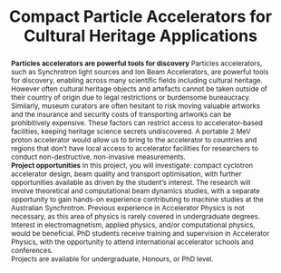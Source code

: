 ---
title: Compact Particle Accelerators for Cultural Heritage Applications

summary: ', such as Synchrotron light sources and Ion Beam Accelerators, are powerful tools for discovery,'
abstract:  |-
    **Particles accelerators are powerful tools for discovery**
    Particles accelerators, such as Synchrotron light sources and Ion Beam Accelerators, are powerful tools for discovery, enabling across many scientific fields including cultural heritage. However often cultural heritage objects and artefacts cannot be taken outside of their country of origin due to legal restrictions or burdensome bureaucracy. Similarly, museum curators are often hesitant to risk moving valuable artworks and the insurance and security costs of transporting artworks can be prohibitively expensive. These factors can restrict access to accelerator-based facilities, keeping heritage science secrets undiscovered. A portable 2 MeV proton accelerator would allow us to bring to the accelerator to countries and regions that don’t have local access to accelerator facilities for researchers to conduct non-destructive, non-invasive measurements. 

    **Project opportunities**
    In this project, you will investigate: compact cyclotron accelerator design, beam quality and transport optimisation, with further opportunities available as driven by the student’s interest. The research will involve theoretical and computational beam dynamics studies, with a separate opportunity to gain hands-on experience contributing to machine studies at the Australian Synchrotron. 
    Previous experience in Accelerator Physics is not necessary, as this area of physics is rarely covered in undergraduate degrees. Interest in electromagnetism, applied physics, and/or computational physics, would be beneficial. PhD students receive training and supervision in Accelerator Physics, with the opportunity to attend international accelerator schools and conferences. 

    Projects are available for undergraduate, Honours, or PhD level. 

authors:
  - admin

tags: []

# Is this a featured talk? (true/false)
featured: false

image:
  caption: 'Image credit: [**Unsplash**](https://unsplash.com/photos/bzdhc5b3Bxs)'
  focal_point: Right

links:
#  - icon: twitter
#    icon_pack: fab
#    name: Follow
#    url: https://twitter.com/georgecushen
url_code: ''
url_pdf: ''
url_slides: ''
url_video: ''

# Markdown Slides (optional).
#   Associate this talk with Markdown slides.
#   Simply enter your slide deck's filename without extension.
#   E.g. `slides = "example-slides"` references `content/slides/example-slides.md`.
#   Otherwise, set `slides = ""`.
slides: ""

# Projects (optional).
#   Associate this post with one or more of your projects.
#   Simply enter your project's folder or file name without extension.
#   E.g. `projects = ["internal-project"]` references `content/project/deep-learning/index.md`.
#   Otherwise, set `projects = []`.
projects:
  - FCC_ee
---